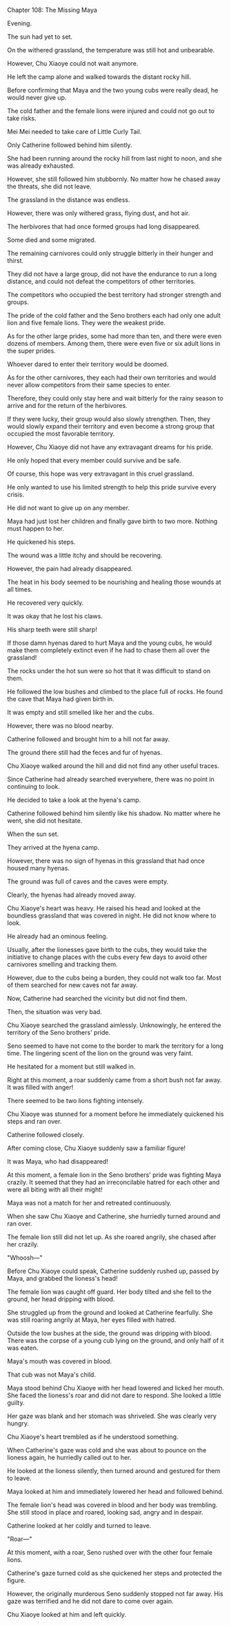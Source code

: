 Chapter 108: The Missing Maya

Evening.

The sun had yet to set.

On the withered grassland, the temperature was still hot and unbearable.

However, Chu Xiaoye could not wait anymore.

He left the camp alone and walked towards the distant rocky hill.

Before confirming that Maya and the two young cubs were really dead, he would never give up.

The cold father and the female lions were injured and could not go out to take risks.

Mei Mei needed to take care of Little Curly Tail.

Only Catherine followed behind him silently.

She had been running around the rocky hill from last night to noon, and she was already exhausted.

However, she still followed him stubbornly. No matter how he chased away the threats, she did not leave.

The grassland in the distance was endless.

However, there was only withered grass, flying dust, and hot air.

The herbivores that had once formed groups had long disappeared.

Some died and some migrated.

The remaining carnivores could only struggle bitterly in their hunger and thirst.

They did not have a large group, did not have the endurance to run a long distance, and could not defeat the competitors of other territories.

The competitors who occupied the best territory had stronger strength and groups.

The pride of the cold father and the Seno brothers each had only one adult lion and five female lions. They were the weakest pride.

As for the other large prides, some had more than ten, and there were even dozens of members. Among them, there were even five or six adult lions in the super prides.

Whoever dared to enter their territory would be doomed.

As for the other carnivores, they each had their own territories and would never allow competitors from their same species to enter.

Therefore, they could only stay here and wait bitterly for the rainy season to arrive and for the return of the herbivores.

If they were lucky, their group would also slowly strengthen. Then, they would slowly expand their territory and even become a strong group that occupied the most favorable territory.

However, Chu Xiaoye did not have any extravagant dreams for his pride.

He only hoped that every member could survive and be safe.

Of course, this hope was very extravagant in this cruel grassland.

He only wanted to use his limited strength to help this pride survive every crisis.

He did not want to give up on any member.

Maya had just lost her children and finally gave birth to two more. Nothing must happen to her.

He quickened his steps.

The wound was a little itchy and should be recovering.

However, the pain had already disappeared.

The heat in his body seemed to be nourishing and healing those wounds at all times.

He recovered very quickly.

It was okay that he lost his claws.

His sharp teeth were still sharp\!

If those damn hyenas dared to hurt Maya and the young cubs, he would make them completely extinct even if he had to chase them all over the grassland\!

The rocks under the hot sun were so hot that it was difficult to stand on them.

He followed the low bushes and climbed to the place full of rocks. He found the cave that Maya had given birth in.

It was empty and still smelled like her and the cubs.

However, there was no blood nearby.

Catherine followed and brought him to a hill not far away.

The ground there still had the feces and fur of hyenas.

Chu Xiaoye walked around the hill and did not find any other useful traces.

Since Catherine had already searched everywhere, there was no point in continuing to look.

He decided to take a look at the hyena's camp.

Catherine followed behind him silently like his shadow. No matter where he went, she did not hesitate.

When the sun set.

They arrived at the hyena camp.

However, there was no sign of hyenas in this grassland that had once housed many hyenas.

The ground was full of caves and the caves were empty.

Clearly, the hyenas had already moved away.

Chu Xiaoye's heart was heavy. He raised his head and looked at the boundless grassland that was covered in night. He did not know where to look.

He already had an ominous feeling.

Usually, after the lionesses gave birth to the cubs, they would take the initiative to change places with the cubs every few days to avoid other carnivores smelling and tracking them.

However, due to the cubs being a burden, they could not walk too far. Most of them searched for new caves not far away.

Now, Catherine had searched the vicinity but did not find them.

Then, the situation was very bad.

Chu Xiaoye searched the grassland aimlessly. Unknowingly, he entered the territory of the Seno brothers' pride.

Seno seemed to have not come to the border to mark the territory for a long time. The lingering scent of the lion on the ground was very faint.

He hesitated for a moment but still walked in.

Right at this moment, a roar suddenly came from a short bush not far away. It was filled with anger\!

There seemed to be two lions fighting intensely.

Chu Xiaoye was stunned for a moment before he immediately quickened his steps and ran over.

Catherine followed closely.

After coming close, Chu Xiaoye suddenly saw a familiar figure\!

It was Maya, who had disappeared\!

At this moment, a female lion in the Seno brothers' pride was fighting Maya crazily. It seemed that they had an irreconcilable hatred for each other and were all biting with all their might\!

Maya was not a match for her and retreated continuously.

When she saw Chu Xiaoye and Catherine, she hurriedly turned around and ran over.

The female lion still did not let up. As she roared angrily, she chased after her crazily.

"Whoosh—"

Before Chu Xiaoye could speak, Catherine suddenly rushed up, passed by Maya, and grabbed the lioness's head\!

The female lion was caught off guard. Her body tilted and she fell to the ground, her head dripping with blood.

She struggled up from the ground and looked at Catherine fearfully. She was still roaring angrily at Maya, her eyes filled with hatred.

Outside the low bushes at the side, the ground was dripping with blood. There was the corpse of a young cub lying on the ground, and only half of it was eaten.

Maya's mouth was covered in blood.

That cub was not Maya's child.

Maya stood behind Chu Xiaoye with her head lowered and licked her mouth. She faced the lioness's roar and did not dare to respond. She looked a little guilty.

Her gaze was blank and her stomach was shriveled. She was clearly very hungry.

Chu Xiaoye's heart trembled as if he understood something.

When Catherine's gaze was cold and she was about to pounce on the lioness again, he hurriedly called out to her.

He looked at the lioness silently, then turned around and gestured for them to leave.

Maya looked at him and immediately lowered her head and followed behind.

The female lion's head was covered in blood and her body was trembling. She still stood in place and roared, looking sad, angry and in despair.

Catherine looked at her coldly and turned to leave.

"Roar—"

At this moment, with a roar, Seno rushed over with the other four female lions.

Catherine's gaze turned cold as she quickened her steps and protected the figure.

However, the originally murderous Seno suddenly stopped not far away. His gaze was terrified and he did not dare to come over again.

Chu Xiaoye looked at him and left quickly.